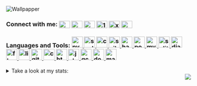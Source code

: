 ![Wallpapper](https://raw.githubusercontent.com/MouseOnTheKeys/mouse/gh-pages/static/img/bilboard.png?token=ALOTUPNV6EJJ6JF7MEXEMRS7YFBYK)

<p align="left">
<h3>Connect with me:
<a href="https://nenadbubalo.com/" target="blank"><img align="center" src="https://cdn.jsdelivr.net/npm/simple-icons@3.0.1/icons/icloud.svg" alt="website" height="20" width="30" /></a>  
<a href="https://github.com/MouseOnTheKeys" target="blank"><img align="center" src="https://cdn.jsdelivr.net/npm/simple-icons@3.0.1/icons/github.svg" alt="github" height="20" width="30" /></a>  
<a href="https://dev.to/mouseonthekeys" target="blank"><img align="center" src="https://cdn.jsdelivr.net/npm/simple-icons@3.0.1/icons/dev-dot-to.svg" alt="mouseonthekeys" height="20" width="30" /></a>
<a href="https://stackoverflow.com/users/11832202" target="blank"><img align="center" src="https://cdn.jsdelivr.net/npm/simple-icons@3.0.1/icons/stackoverflow.svg" alt="11832202" height="20" width="30" /></a>
<a href="https://www.xing.com/profile/Nenad_Bubalo/" target="blank"><img align="center" src="https://cdn.jsdelivr.net/npm/simple-icons@3.0.1/icons/xing.svg" alt="xing" height="20" width="30" /></a>
<a href="https://fb.com/nenad.bubalo" target="blank"><img align="center" src="https://cdn.jsdelivr.net/npm/simple-icons@3.0.1/icons/facebook.svg" alt="nenad.bubalo" height="20" width="30" /></a></h3>
  
<p align="left"><h3 align="left">Languages and Tools:
<a href="https://www.python.org" target="_blank"> <img src="https://devicons.github.io/devicon/devicon.git/icons/python/python-original.svg" alt="python" width="30" height="30"/> </a> 
<a href="https://www.scala-lang.org" target="_blank"> <img src="https://devicons.github.io/devicon/devicon.git/icons/scala/scala-original-wordmark.svg" alt="scala" width="30" height="30"/> </a> 
<a href="https://www.cprogramming.com/" target="_blank"> <img src="https://devicons.github.io/devicon/devicon.git/icons/c/c-original.svg" alt="c" width="30" height="30"/> </a> 
<a href="https://scikit-learn.org/" target="_blank"> <img src="https://upload.wikimedia.org/wikipedia/commons/0/05/Scikit_learn_logo_small.svg" alt="scikit_learn" width="30" height="30"/> </a> 
<a href="https://hadoop.apache.org/" target="_blank"> <img src="https://www.vectorlogo.zone/logos/apache_hadoop/apache_hadoop-icon.svg" alt="hadoop" width="30" height="30"/> </a> 
<a href="https://www.postgresql.org" target="_blank"> <img src="https://devicons.github.io/devicon/devicon.git/icons/postgresql/postgresql-original-wordmark.svg" alt="postgresql" width="30" height="30"/> </a> 
<a href="https://www.mysql.com/" target="_blank"> <img src="https://devicons.github.io/devicon/devicon.git/icons/mysql/mysql-original-wordmark.svg" alt="mysql" width="30" height="30"/> </a> 
<a href="https://www.sqlite.org/" target="_blank"> <img src="https://www.vectorlogo.zone/logos/sqlite/sqlite-icon.svg" alt="sqlite" width="30" height="30"/> </a>
<a href="https://www.djangoproject.com/" target="_blank"> <img src="https://devicons.github.io/devicon/devicon.git/icons/django/django-original.svg" alt="django" width="30" height="30"/> </a> 
<a href="https://flask.palletsprojects.com/" target="_blank"> <img src="https://www.vectorlogo.zone/logos/pocoo_flask/pocoo_flask-icon.svg" alt="flask" width="30" height="30"/> </a> 
<a href="https://www.linux.org/" target="_blank"> <img src="https://devicons.github.io/devicon/devicon.git/icons/linux/linux-original.svg" alt="linux" width="30" height="30"/> </a> 
<a href="https://git-scm.com/" target="_blank"> <img src="https://www.vectorlogo.zone/logos/git-scm/git-scm-icon.svg" alt="git" width="30" height="30"/> </a> 
<a href="https://www.w3schools.com/css/" target="_blank"> <img src="https://devicons.github.io/devicon/devicon.git/icons/css3/css3-original-wordmark.svg" alt="css3" width="30" height="30"/> </a> 
<a href="https://www.w3.org/html/" target="_blank"> <img src="https://devicons.github.io/devicon/devicon.git/icons/html5/html5-original-wordmark.svg" alt="html5" width="30" height="30"/> </a> 
<a href="https://jekyllrb.com/" target="_blank"> <img src="https://www.vectorlogo.zone/logos/jekyllrb/jekyllrb-icon.svg" alt="jekyll" width="30" height="30"/> </a> 
<a href="https://cloud.google.com" target="_blank"> <img src="https://www.vectorlogo.zone/logos/google_cloud/google_cloud-icon.svg" alt="gcp" width="30" height="30"/> </a> 
<a href="https://www.docker.com/" target="_blank"> <img src="https://devicons.github.io/devicon/devicon.git/icons/docker/docker-original-wordmark.svg" alt="docker" width="30" height="30"/> </a> 
<a href="https://www.mathworks.com/" target="_blank"> <img src="https://raw.githubusercontent.com/simple-icons/simple-icons/master/icons/mathworks.svg" alt="matlab" width="30" height="30"/> </a> </h3>

<details>
<summary>Take a look at my stats:</summary>
<br>
<img src="https://github-readme-stats.vercel.app/api?username=MouseOnTheKeys&show_icons=true&theme=material-palenight">
</details>

<img align="right" src="https://profile-counter.glitch.me/MouseOnTheKeys/count.svg">

<!--
**MouseOnTheKeys/MouseOnTheKeys** is a ✨ _special_ ✨ repository because its `README.md` (this file) appears on your GitHub profile.




Here are some ideas to get you started:

- 🔭 I’m currently working on ...
- 🌱 I’m currently learning ...
- 👯 I’m looking to collaborate on ...
- 🤔 I’m looking for help with ...
- 💬 Ask me about ...
- 📫 How to reach me: ...
- 😄 Pronouns: ...
- ⚡ Fun fact: ...
-->
